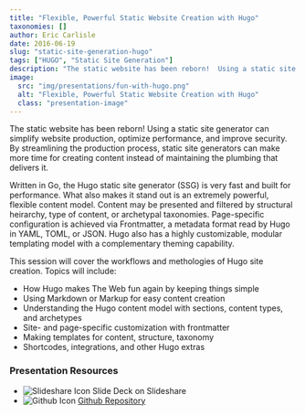 ```yaml
---
title: "Flexible, Powerful Static Website Creation with Hugo"
taxonomies: []
author: Eric Carlisle
date: 2016-06-19
slug: "static-site-generation-hugo"
tags: ["HUGO", "Static Site Generation"]
description: "The static website has been reborn!  Using a static site generator can simplify website production, optimize performance, and improve security"
image:
  src: "img/presentations/fun-with-hugo.png"
  alt: "Flexible, Powerful Static Website Creation with Hugo"
  class: "presentation-image"
---
```


<p>
	The static website has been reborn!  Using a static site generator can simplify website production, optimize performance, and improve security. By streamlining the production process, static site generators can make more time for creating content instead of maintaining the plumbing that delivers it.
</p>
<!-- more -->

<p>
	Written in Go, the Hugo static site generator (SSG) is very fast and built for performance. What also makes it stand out is an extremely powerful, flexible content model. Content may be presented and filtered by structural heirarchy, type of content, or archetypal taxonomies. Page-specific configuration is achieved via Frontmatter, a metadata format read by Hugo in YAML, TOML, or JSON. Hugo also has a highly customizable, modular templating model with a complementary theming capability.
</p>

<p>
	This session will cover the workflows and methologies of Hugo site creation. Topics will include:
</p>

<ul>
	<li>How Hugo makes The Web fun again by keeping things simple</li>
	<li>Using Markdown or Markup for easy content creation</li>
	<li>Understanding the Hugo content model with sections, content types, and archetypes</li>
	<li>Site- and page-specific customization with frontmatter</li>
	<li>Making templates for content, structure, taxonomy</li>
	<li>Shortcodes, integrations, and other Hugo extras</li>
</ul>

</hr>

<h3>Presentation Resources</h3>
<ul class="presentation-resource-list">
	<li>
		<img src="/img/global/slideshare-icon.svg" alt="Slideshare Icon" />
		<a hrer="https://www.slideshare.net/ericcarlisle/bower-power-54549427">
			Slide Deck on Slideshare
		</a>
	</li>
	<li>
		<img src="/img/global/github-icon.svg" alt="Github Icon" />
		<a href="https://github.com/ecarlisle/fun-with-hugo">
			Github Repository
		</a>
	</li>
</ul>
